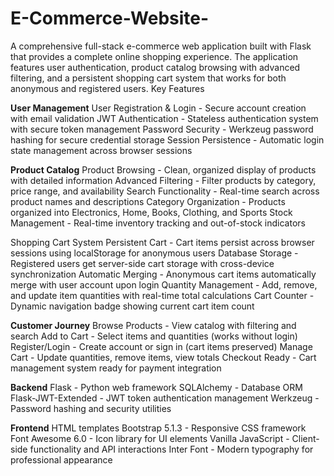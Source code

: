 # E-Commerce-Website-
A comprehensive full-stack e-commerce web application built with Flask that provides a complete online shopping experience. The application features user authentication, product catalog browsing with advanced filtering, and a persistent shopping cart system that works for both anonymous and registered users.
Key Features

**User Management**
User Registration & Login - Secure account creation with email validation
JWT Authentication - Stateless authentication system with secure token management
Password Security - Werkzeug password hashing for secure credential storage
Session Persistence - Automatic login state management across browser sessions

**Product Catalog**
Product Browsing - Clean, organized display of products with detailed information
Advanced Filtering - Filter products by category, price range, and availability
Search Functionality - Real-time search across product names and descriptions
Category Organization - Products organized into Electronics, Home, Books, Clothing, and Sports
Stock Management - Real-time inventory tracking and out-of-stock indicators

Shopping Cart System
Persistent Cart - Cart items persist across browser sessions using localStorage for anonymous users
Database Storage - Registered users get server-side cart storage with cross-device synchronization
Automatic Merging - Anonymous cart items automatically merge with user account upon login
Quantity Management - Add, remove, and update item quantities with real-time total calculations
Cart Counter - Dynamic navigation badge showing current cart item count

**Customer Journey**
Browse Products - View catalog with filtering and search
Add to Cart - Select items and quantities (works without login)
Register/Login - Create account or sign in (cart items preserved)
Manage Cart - Update quantities, remove items, view totals
Checkout Ready - Cart management system ready for payment integration

**Backend**
Flask - Python web framework
SQLAlchemy - Database ORM 
Flask-JWT-Extended - JWT token authentication management
Werkzeug - Password hashing and security utilities

**Frontend**
HTML templates
Bootstrap 5.1.3 - Responsive CSS framework
Font Awesome 6.0 - Icon library for UI elements
Vanilla JavaScript - Client-side functionality and API interactions
Inter Font - Modern typography for professional appearance
